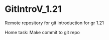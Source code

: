 # GitIntroV_1.21
Remote repository for git introduction for gr 1.21

Home task:
Make commit to git repo
